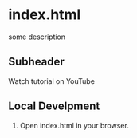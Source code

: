 # index.html

some description

## Subheader

Watch tutorial on YouTube

## Local Develpment

1. Open index.html in your browser.